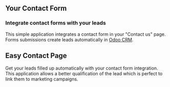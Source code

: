 Your Contact Form
-----------------

### Integrate contact forms with your leads

This simple application integrates a contact form in your "Contact us" page.
Forms submissions create leads automatically in <a href="https://www.leansoft.vn/app/crm">Odoo CRM</a>.

Easy Contact Page
-----------------

Get your leads filled up automatically with your contact form integration. This
application allows a better qualification of the lead which is perfect to link
them to marketing campaigns.


